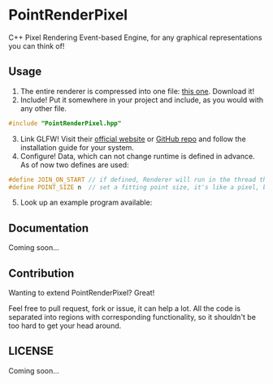 # PointRenderPixel
C++ Pixel Rendering Event-based Engine, for any graphical representations you can think of!

## Usage
1. The entire renderer is compressed into one file: [this one](PointRenderPixel.hpp). Download it!
2. Include! Put it somewhere in your project and include, as you would with any other file.
```cpp
#include "PointRenderPixel.hpp"
```
3. Link GLFW! Visit their [official website](https://www.glfw.org/) or [GitHub repo](https://github.com/glfw/glfw) and follow the installation guide for your system.
4. Configure! Data, which can not change runtime is defined in advance. As of now two defines are used:
```cpp
#define JOIN_ON_START // if defined, Renderer will run in the thread this method was called on, otherwise - in parallel
#define POINT_SIZE n  // set a fitting point size, it's like a pixel, but size of n
```
5. Look up an example program available: 

## Documentation
Coming soon...

## Contribution
Wanting to extend PointRenderPixel? Great!

Feel free to pull request, fork or issue, it can help a lot. All the code is separated into regions with 
corresponding functionality, so it shouldn't be too hard to get your head around.

## LICENSE
Coming soon...
